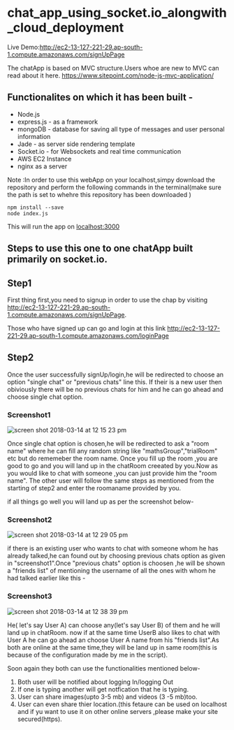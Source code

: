 # chat_app_using_socket.io_alongwith_cloud_deployment

Live Demo:http://ec2-13-127-221-29.ap-south-1.compute.amazonaws.com/signUpPage

The chatApp is based on MVC structure.Users whoe are new to MVC can read about it here.
https://www.sitepoint.com/node-js-mvc-application/

## Functionalites on which it has been built -

* Node.js     
* express.js   - as a framework 
* mongoDB      - database for saving all type of messages and user personal information
* Jade         - as server side rendering template
* Socket.io    - for Websockets and real time communication
* AWS EC2 Instance
* nginx as a server 

Note :In order to use this webApp on your localhost,simpy download the repository and perform
the following commands in the terminal(make sure the path is set to whehre this repository has been downloaded )
```
npm install --save
node index.js
```
This will run the app on [localhost:3000](http:localhost:3000)


## Steps to use this one to one chatApp built primarily on socket.io.

## Step1

First thing first,you need to signup in order to use the chap by visiting http://ec2-13-127-221-29.ap-south-1.compute.amazonaws.com/signUpPage.

Those who have signed up can go and login at this link http://ec2-13-127-221-29.ap-south-1.compute.amazonaws.com/loginPage

## Step2 

Once the user successfully signUp/login,he will be redirected to choose an option "single chat" or "previous chats" line this.
If their is a new user then obiviously there will be no previous chats for him and he can go ahead and choose single chat option.

### Screenshot1
![screen shot 2018-03-14 at 12 15 23 pm](https://user-images.githubusercontent.com/16476315/37387216-92c3c376-2781-11e8-8ade-2a378e525966.png)

Once single chat option is chosen,he will be redirected to ask a "room name" where he can fill any random string like "mathsGroup","trialRoom" etc but do rememeber the room name.
Once you fill up the room ,you are good to go and you will land up in the chatRoom creeated by you.Now as you would like to chat with someone ,you can just provide him the "room name".
The other user will follow the same steps as mentioned from the starting of step2 and enter the roomaname provided by you.

if all things go well you will land up as per the screenshot below-

### Screenshot2
![screen shot 2018-03-14 at 12 29 05 pm](https://user-images.githubusercontent.com/16476315/37387680-6880ce54-2783-11e8-8d1c-a8cb61516908.png)

if there is an existing user who wants to chat with someone whom he has already talked,he can found out by choosing previous chats option as given in "screenshot1".Once "previous chats" option is choosen ,he will be shown a "friends list" of mentioning the username of all the ones with whom he had talked earlier like this -

### Screenshot3
![screen shot 2018-03-14 at 12 38 39 pm](https://user-images.githubusercontent.com/16476315/37387994-b135df30-2784-11e8-956a-f0d3d6af479c.png)

He( let's say User A) can choose any(let's say User B) of them and he will land up in chatRoom. now if at the same time UserB also likes to chat with User A he can go ahead an choose User A name from his "friends list".As both are online at the same time,they will be land up in same room(this is because of the configuration made by me in the script).

Soon again they both can use the functionalities mentioned below-

1. Both user will be notified about logging In/logging Out 
2. If one is typing another will get notfication that he is typing.
3. User can share images(upto 3-5 mb) and videos (3 -5 mb)too.
4. User can even share thier location.(this fetaure can be used on localhost and if yu want to use it on other online servers ,please make your site secured(https).





